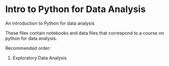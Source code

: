 # Intro to Python for Data Analysis
An introduction to Python for data analysis

These files contain notebooks and data files that correspond to a course on python for data analysis.

Recommended order:

1)	Exploratory Data Analysis

